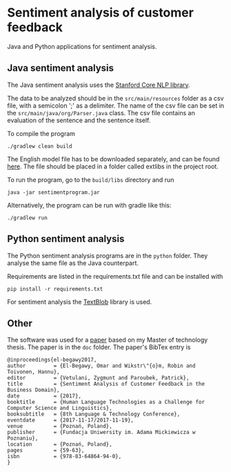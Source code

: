 # Sentiment analysis of customer feedback

Java and Python applications for sentiment analysis.

## Java sentiment analysis

The Java sentiment analysis uses the [Stanford Core NLP library](https://stanfordnlp.github.io/CoreNLP/).

The data to be analyzed should be in the `src/main/resources` folder as a csv file, with a semicolon ';' as a delimiter. The name of the csv file can be set in the `src/main/java/org/Parser.java` class. The csv file contains an evaluation of the sentence and the sentence itself.

To compile the program

    ./gradlew clean build

The English model file has to be downloaded separately, and can be found [here](https://stanfordnlp.github.io/CoreNLP/). The file should be placed in a folder called extlibs in the project root.

To run the program, go to the `build/libs` directory and run

    java -jar sentimentprogram.jar

Alternatively, the program can be run with gradle like this:

    ./gradlew run

## Python sentiment analysis

The Python sentiment analysis programs are in the `python` folder. They analyse the same file as the Java counterpart.

Requirements are listed in the requirements.txt file and can be installed with

    pip install -r requirements.txt

For sentiment analysis the [TextBlob](http://textblob.readthedocs.io/en/dev/index.html#) library is used.


## Other

The software was used for a [paper](doc/ltc-020-OmarEl-Begawy.pdf) based on my Master of technology thesis. The paper is in the `doc` folder.
The paper's BibTex entry is

    @inproceedings{el-begawy2017,
    author         = {El-Begawy, Omar and Wikstr\"{o}m, Robin and Toivonen, Hannu},
    editor         = {Vetulani, Zygmunt and Paroubek, Patrick},
    title          = {Sentiment Analysis of Customer Feedback in the Business Domain},
    date           = {2017},
    booktitle      = {Human Language Technologies as a Challenge for Computer Science and Linguistics},
    booksubtitle   = {8th Language & Technology Conference},
    eventdate      = {2017-11-17/2017-11-19},
    venue          = {Poznań, Poland},
    publisher      = {Fundacja Uniwersity im. Adama Mickiewicza w Poznaniu},
    location       = {Poznań, Poland},
    pages          = {59-63},
    isbn           = {978-83-64864-94-0},
    }
